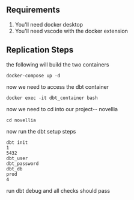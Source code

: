 ## Requirements

1. You'll need docker desktop
2. You'll need vscode with the docker extension

## Replication Steps

the following will build the two containers

```
docker-compose up -d
```

now we need to access the dbt container

```
docker exec -it dbt_container bash
```

now we need to cd into our project-- novellia

```
cd novellia
```

now run the dbt setup steps

```
dbt init
1
5432
dbt_user
dbt_password
dbt_db
prod
4
```

run dbt debug and all checks should pass
